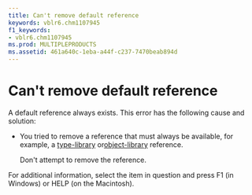 ```yaml
---
title: Can't remove default reference
keywords: vblr6.chm1107945
f1_keywords:
- vblr6.chm1107945
ms.prod: MULTIPLEPRODUCTS
ms.assetid: 461a640c-1eba-a44f-c237-7470beab894d
---
```



# Can't remove default reference

A default reference always exists. This error has the following cause and solution:



- You tried to remove a reference that must always be available, for example, a [type-library](vbe-glossary.md) or[object-library](vbe-glossary.md) reference.
    
    Don't attempt to remove the reference.
    

For additional information, select the item in question and press F1 (in Windows) or HELP (on the Macintosh).

